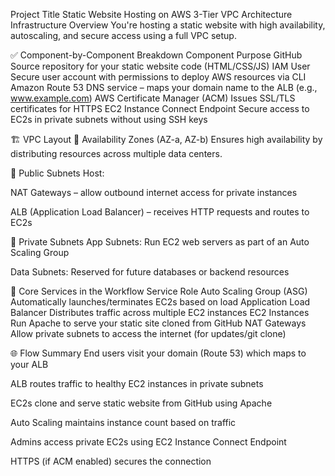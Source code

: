 Project Title Static Website Hosting on AWS 3-Tier VPC Architecture
Infrastructure Overview
You're hosting a static website with high availability, autoscaling, and secure access using a full VPC setup.

✅ Component-by-Component Breakdown
Component	Purpose
GitHub	Source repository for your static website code (HTML/CSS/JS)
IAM User	Secure user account with permissions to deploy AWS resources via CLI
Amazon Route 53	DNS service – maps your domain name to the ALB (e.g., www.example.com)
AWS Certificate Manager (ACM)	Issues SSL/TLS certificates for HTTPS
EC2 Instance Connect Endpoint	Secure access to EC2s in private subnets without using SSH keys

🏗️ VPC Layout
🔸 Availability Zones (AZ-a, AZ-b)
Ensures high availability by distributing resources across multiple data centers.

🔹 Public Subnets
Host:

NAT Gateways – allow outbound internet access for private instances

ALB (Application Load Balancer) – receives HTTP requests and routes to EC2s

🔹 Private Subnets
App Subnets: Run EC2 web servers as part of an Auto Scaling Group

Data Subnets: Reserved for future databases or backend resources

🚀 Core Services in the Workflow
Service	Role
Auto Scaling Group (ASG)	Automatically launches/terminates EC2s based on load
Application Load Balancer	Distributes traffic across multiple EC2 instances
EC2 Instances	Run Apache to serve your static site cloned from GitHub
NAT Gateways	Allow private subnets to access the internet (for updates/git clone)

🌐 Flow Summary
End users visit your domain (Route 53) which maps to your ALB

ALB routes traffic to healthy EC2 instances in private subnets

EC2s clone and serve static website from GitHub using Apache

Auto Scaling maintains instance count based on traffic

Admins access private EC2s using EC2 Instance Connect Endpoint

HTTPS (if ACM enabled) secures the connection

